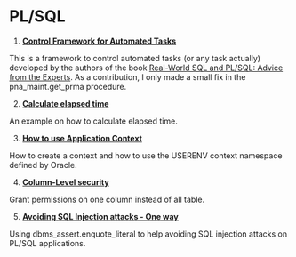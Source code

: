 # PL/SQL

1. **[Control Framework for Automated Tasks](https://github.com/robinsonlovatto/pl-sql/tree/main/control_framework_for_automated_tasks)**

This is a framework to control automated tasks (or any task actually) developed by the authors of the book [Real-World SQL and PL/SQL: Advice from the Experts](https://www.mhprofessional.com/real-world-sql-and-pl-sql-advice-from-the-experts-9781259640971-usa-group). As a contribution, I only made a small fix in the pna_maint.get_prma procedure.

2.  **[Calculate elapsed time](https://github.com/robinsonlovatto/pl-sql/blob/main/calculate_elapsed_time.sql)**

An example on how to calculate elapsed time. 

3.  **[How to use Application Context](https://github.com/robinsonlovatto/pl-sql/tree/main/application_context)**

How to create a context and how to use the USERENV context namespace defined by Oracle.

4.  **[Column-Level security](https://github.com/robinsonlovatto/pl-sql/blob/main/column-level-security.sql)**

Grant permissions on one column instead of all table.

5.  **[Avoiding SQL Injection attacks - One way](https://github.com/robinsonlovatto/pl-sql/blob/main/sql_injection_enquote_literal.sql)**

Using dbms_assert.enquote_literal to help avoiding SQL injection attacks on PL/SQL applications.
